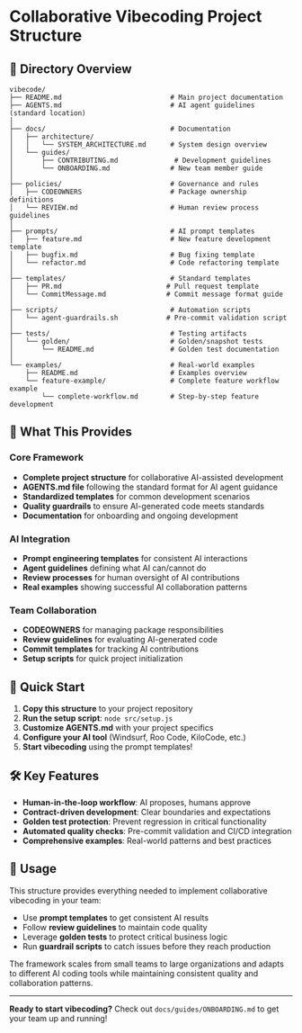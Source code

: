 # Collaborative Vibecoding Project Structure

## 📁 Directory Overview

```
vibecode/
├── README.md                           # Main project documentation
├── AGENTS.md                           # AI agent guidelines (standard location)
│
├── docs/                               # Documentation
│   ├── architecture/                   
│   │   └── SYSTEM_ARCHITECTURE.md      # System design overview
│   └── guides/                         
│       ├── CONTRIBUTING.md              # Development guidelines
│       └── ONBOARDING.md               # New team member guide
│
├── policies/                           # Governance and rules
│   ├── CODEOWNERS                      # Package ownership definitions
│   └── REVIEW.md                       # Human review process guidelines
│
├── prompts/                            # AI prompt templates
│   ├── feature.md                      # New feature development template
│   ├── bugfix.md                       # Bug fixing template
│   └── refactor.md                     # Code refactoring template
│
├── templates/                          # Standard templates
│   ├── PR.md                          # Pull request template
│   └── CommitMessage.md               # Commit message format guide
│
├── scripts/                            # Automation scripts
│   └── agent-guardrails.sh            # Pre-commit validation script
│
├── tests/                              # Testing artifacts
│   └── golden/                         # Golden/snapshot tests
│       └── README.md                   # Golden test documentation
│
└── examples/                           # Real-world examples
    ├── README.md                       # Examples overview
    └── feature-example/                # Complete feature workflow example
        └── complete-workflow.md        # Step-by-step feature development
```

## 🎯 What This Provides

### Core Framework

- **Complete project structure** for collaborative AI-assisted development
- **AGENTS.md file** following the standard format for AI agent guidance
- **Standardized templates** for common development scenarios  
- **Quality guardrails** to ensure AI-generated code meets standards
- **Documentation** for onboarding and ongoing development

### AI Integration

- **Prompt engineering templates** for consistent AI interactions
- **Agent guidelines** defining what AI can/cannot do
- **Review processes** for human oversight of AI contributions
- **Real examples** showing successful AI collaboration patterns

### Team Collaboration

- **CODEOWNERS** for managing package responsibilities
- **Review guidelines** for evaluating AI-generated code
- **Commit templates** for tracking AI contributions
- **Setup scripts** for quick project initialization

## 🚀 Quick Start

1. **Copy this structure** to your project repository
2. **Run the setup script**: `node src/setup.js`
3. **Customize AGENTS.md** with your project specifics
4. **Configure your AI tool** (Windsurf, Roo Code, KiloCode, etc.)
5. **Start vibecoding** using the prompt templates!

## 🛠 Key Features

- **Human-in-the-loop workflow**: AI proposes, humans approve
- **Contract-driven development**: Clear boundaries and expectations
- **Golden test protection**: Prevent regression in critical functionality  
- **Automated quality checks**: Pre-commit validation and CI/CD integration
- **Comprehensive examples**: Real-world patterns and best practices

## 📖 Usage

This structure provides everything needed to implement collaborative vibecoding in your team:

- Use **prompt templates** to get consistent AI results
- Follow **review guidelines** to maintain code quality
- Leverage **golden tests** to protect critical business logic
- Run **guardrail scripts** to catch issues before they reach production

The framework scales from small teams to large organizations and adapts to different AI coding tools while maintaining consistent quality and collaboration patterns.

---

**Ready to start vibecoding?** Check out `docs/guides/ONBOARDING.md` to get your team up and running!
